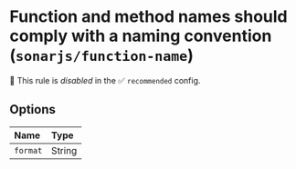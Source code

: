 # Function and method names should comply with a naming convention (`sonarjs/function-name`)

🚫 This rule is _disabled_ in the ✅ `recommended` config.

<!-- end auto-generated rule header -->

## Options

<!-- begin auto-generated rule options list -->

| Name     | Type   |
| :------- | :----- |
| `format` | String |

<!-- end auto-generated rule options list -->

